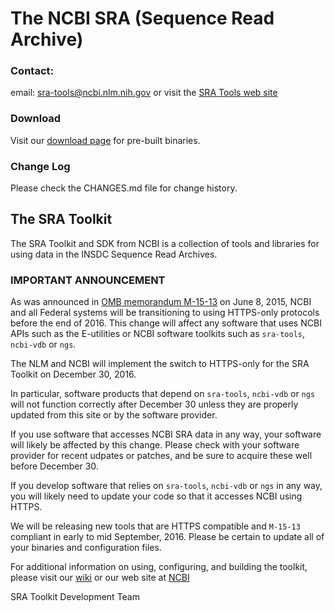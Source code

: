 # The NCBI SRA (Sequence Read Archive)

### Contact:
email: sra-tools@ncbi.nlm.nih.gov
or visit the [SRA Tools web site](http://ncbi.github.io/sra-tools)

### Download
Visit our [download page](https://github.com/ncbi/sra-tools/wiki/Downloads) for pre-built binaries.

### Change Log
Please check the CHANGES.md file for change history.

## The SRA Toolkit
The SRA Toolkit and SDK from NCBI is a collection of tools and libraries for
using data in the INSDC Sequence Read Archives.

### IMPORTANT ANNOUNCEMENT
As was announced in [OMB memorandum M-15-13](https://www.whitehouse.gov/sites/default/files/omb/memoranda/2015/m-15-13.pdf) on June 8, 2015, NCBI and all Federal systems will be transitioning to using HTTPS-only protocols before the end of 2016. This change will affect any software that uses NCBI APIs such as the E-utilities or NCBI software toolkits such as `sra-tools`, `ncbi-vdb` or `ngs`.

The NLM and NCBI will implement the switch to HTTPS-only for the SRA Toolkit on December 30, 2016.

In particular, software products that depend on `sra-tools`, `ncbi-vdb` or `ngs` will not function correctly after December 30 unless they are properly updated from this site or by the software provider.

If you use software that accesses NCBI SRA data in any way, your software will likely be affected by this change. Please check with your software provider for recent udpates or patches, and be sure to acquire these well before December 30.
 
If you develop software that relies on `sra-tools`, `ncbi-vdb` or `ngs` in any way, you will likely need to update your code so that it accesses NCBI using HTTPS.

We will be releasing new tools that are HTTPS compatible and `M-15-13` compliant in early to mid September, 2016. Please be certain to update all of your binaries and configuration files.

For additional information on using, configuring, and building the toolkit,
please visit our [wiki](https://github.com/ncbi/sra-tools/wiki)
or our web site at [NCBI](http://www.ncbi.nlm.nih.gov/Traces/sra/?view=toolkit_doc)


SRA Toolkit Development Team
